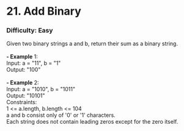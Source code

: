 # 21. Add Binary
### Difficulty: Easy
Given two binary strings a and b, return their sum as a binary string. <br/>   <br/><b>- Example</b> 1: <br/> Input: a = "11", b = "1" <br/> Output: "100" <br/> <br/><b>- Example</b> 2: <br/> Input: a = "1010", b = "1011" <br/> Output: "10101" <br/>   Constraints: <br/> 1 <= a.length, b.length <= 104 <br/> a and b consist only of '0' or '1' characters. <br/> Each string does not contain leading zeros except for the zero itself.